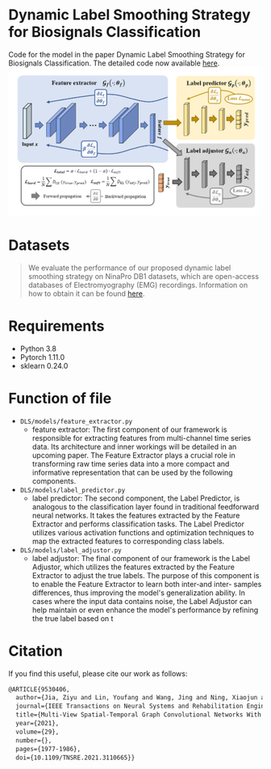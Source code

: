 # Dynamic Label Smoothing Strategy for Biosignals Classification
Code for the model in the paper Dynamic Label Smoothing Strategy for Biosignals Classification. The detailed code now available [here](https://github.com/peijii/I2CNet).
![overall structure](figure/framework.png)

# Datasets

>We evaluate the performance of our proposed dynamic label smoothing strategy on NinaPro DB1 datasets, which are open-access databases of Electromyography (EMG) recordings. Information on how to obtain it can be found [here](https://ninapro.hevs.ch/instructions/DB1.html).

# Requirements

* Python 3.8
* Pytorch 1.11.0
* sklearn 0.24.0

# Function of file

* `DLS/models/feature_extractor.py`
  * feature extractor: The first component of our framework is responsible for extracting features from multi-channel time series data. Its architecture and inner workings will be detailed in an upcoming paper. The Feature Extractor plays a crucial role in transforming raw time series data into a more compact and informative representation that can be used by the following components.
* `DLS/models/label_predictor.py`
  * label predictor: The second component, the Label Predictor, is analogous to the classification layer found in traditional feedforward neural networks. It takes the features extracted by the Feature Extractor and performs classification tasks. The Label Predictor utilizes various activation functions and optimization techniques to map the extracted features to corresponding class labels.
* `DLS/models/label_adjustor.py`
  * label adjustor: The final component of our framework is the Label Adjustor, which utilizes the features extracted by the Feature Extractor to adjust the true labels. The purpose of this component is to enable the Feature Extractor to learn both inter-and inter- samples differences, thus improving the model's generalization ability. In cases where the input data contains noise, the Label Adjustor can help maintain or even enhance the model's performance by refining the true label based on t

# Citation 
If you find this useful, please cite our work as follows:

```latex
@ARTICLE{9530406,
  author={Jia, Ziyu and Lin, Youfang and Wang, Jing and Ning, Xiaojun and He, Yuanlai and Zhou, Ronghao and Zhou, Yuhan and Lehman, Li-wei H.},
  journal={IEEE Transactions on Neural Systems and Rehabilitation Engineering}, 
  title={Multi-View Spatial-Temporal Graph Convolutional Networks With Domain Generalization for Sleep Stage Classification}, 
  year={2021},
  volume={29},
  number={},
  pages={1977-1986},
  doi={10.1109/TNSRE.2021.3110665}}
```
